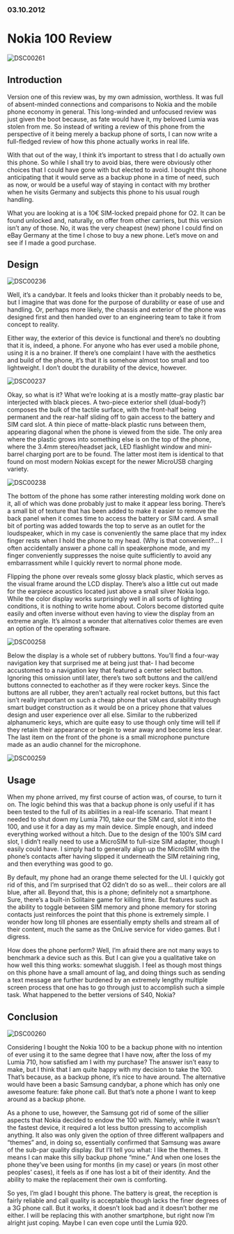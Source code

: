 ### 03.10.2012

# Nokia 100 Review

![DSC00261](media/nokia_100/DSC00261.JPG)

## Introduction

Version one of this review was, by my own admission, worthless. It was full of absent-minded connections and comparisons to Nokia and the mobile phone economy in general. This long-winded and unfocused review was just given the boot because, as fate would have it, my beloved Lumia was stolen from me. So instead of writing a review of this phone from the perspective of it being merely a backup phone of sorts, I can now write a full-fledged review of how this phone actually works in real life.

With that out of the way, I think it’s important to stress that I do actually own this phone. So while I shall try to avoid bias, there were obviously other choices that I could have gone with but elected to avoid. I bought this phone anticipating that it would serve as a backup phone in a time of need, such as now, or would be a useful way of staying in contact with my brother when he visits Germany and subjects this phone to his usual rough handling.

What you are looking at is a 10€ SIM-locked prepaid phone for O2. It can be found unlocked and, naturally, on offer from other carriers, but this version isn’t any of those. No, it was the very cheapest (new) phone I could find on eBay Germany at the time I chose to buy a new phone. Let’s move on and see if I made a good purchase.

## Design

![DSC00236](media/nokia_100/DSC00236.JPG)

Well, it’s a candybar. It feels and looks thicker than it probably needs to be, but I imagine that was done for the purpose of durability or ease of use and handling. Or, perhaps more likely, the chassis and exterior of the phone was designed first and then handed over to an engineering team to take it from concept to reality.

Either way, the exterior of this device is functional and there’s no doubting that it is, indeed, a phone. For anyone who has ever used a mobile phone, using it is a no brainer. If there’s one complaint I have with the aesthetics and build of the phone, it’s that it is somehow almost too small and too lightweight. I don’t doubt the durability of the device, however.

![DSC00237](media/nokia_100/DSC00237.JPG)

Okay, so what is it? What we’re looking at is a mostly matte-gray plastic bar interjected with black pieces. A two-piece exterior shell (dual-body?) composes the bulk of the tactile surface, with the front-half being permanent and the rear-half sliding off to gain access to the battery and SIM card slot. A thin piece of matte-black plastic runs between them, appearing diagonal when the phone is viewed from the side. The only area where the plastic grows into something else is on the top of the phone, where the 3.4mm stereo/headset jack, LED flashlight window and mini-barrel charging port are to be found. The latter most item is identical to that found on most modern Nokias except for the newer MicroUSB charging variety.

![DSC00238](media/nokia_100/DSC00238.JPG)

The bottom of the phone has some rather interesting molding work done on it, all of which was done probably just to make it appear less boring. There’s a small bit of texture that has been added to make it easier to remove the back panel when it comes time to access the battery or SIM card. A small bit of porting was added towards the top to serve as an outlet for the loudspeaker, which in my case is conveniently the same place that my index finger rests when I hold the phone to my head. (Why is that convenient?... I often accidentally answer a phone call in speakerphone mode, and my finger conveniently suppresses the noise quite sufficiently to avoid any embarrassment while I quickly revert to normal phone mode.

Flipping the phone over reveals some glossy black plastic, which serves as the visual frame around the LCD display. There’s also a little cut out made for the earpiece acoustics located just above a small silver Nokia logo. While the color display works surprisingly well in all sorts of lighting conditions, it is nothing to write home about. Colors become distorted quite easily and often inverse without even having to view the display from an extreme angle. It’s almost a wonder that alternatives color themes are even an option of the operating software.

![DSC00258](media/nokia_100/DSC00258.JPG)

Below the display is a whole set of rubbery buttons. You’ll find a four-way navigation key that surprised me at being just that- I had become accustomed to a navigation key that featured a center select button. Ignoring this omission until later, there’s two soft buttons and the call/end buttons connected to eachother as if they were rocker keys. Since the buttons are all rubber, they aren’t actually real rocket buttons, but this fact isn’t really important on such a cheap phone that values durability through smart budget construction as it would be on a pricey phone that values design and user experience over all else. Similar to the rubberized alphanumeric keys, which are quite easy to use though only time will tell if they retain their appearance or begin to wear away and become less clear. The last item on the front of the phone is a small microphone puncture made as an audio channel for the microphone.

![DSC00259](media/nokia_100/DSC00259.JPG)

## Usage

When my phone arrived, my first course of action was, of course, to turn it on. The logic behind this was that a backup phone is only useful if it has been tested to the full of its abilities in a real-life scenario. That meant I needed to shut down my Lumia 710, take our the SIM card, slot it into the 100, and use it for a day as my main device. Simple enough, and indeed everything worked without a hitch. Due to the design of the 100’s SIM card slot, I didn’t really need to use a MicroSIM to full-size SIM adapter, though I easily could have. I simply had to generally align up the MicroSIM with the phone’s contacts after having slipped it underneath the SIM retaining ring, and then everything was good to go.

By default, my phone had an orange theme selected for the UI. I quickly got rid of this, and I’m surprised that O2 didn’t do so as well… their colors are all blue, after all. Beyond that, this is a phone; definitely not a smartphone. Sure, there’s a built-in Solitaire game for killing time. But features such as the ability to toggle between SIM memory and phone memory for storing contacts just reinforces the point that this phone is extremely simple. I wonder how long till phones are essentially empty shells and stream all of their content, much the same as the OnLive service for video games. But I digress.

How does the phone perform? Well, I’m afraid there are not many ways to benchmark a device such as this. But I can give you a qualitative take on how well this thing works: somewhat sluggish. I feel as though most things on this phone have a small amount of lag, and doing things such as sending a text message are further burdened by an extremely lengthy multiple screen process that one has to go through just to accomplish such a simple task. What happened to the better versions of S40, Nokia?

## Conclusion

![DSC00260](media/nokia_100/DSC00260.JPG)

Considering I bought the Nokia 100 to be a backup phone with no intention of ever using it to the same degree that I have now, after the loss of my Lumia 710, how satisfied am I with my purchase? The answer isn’t easy to make, but I think that I am quite happy with my decision to take the 100. That’s because, as a backup phone, it’s nice to have around. The alternative would have been a basic Samsung candybar, a phone which has only one awesome feature: fake phone call. But that’s note a phone I want to keep around as a backup phone.

As a phone to use, however, the Samsung got rid of some of the sillier aspects that Nokia decided to endow the 100 with. Namely, while it wasn’t the fastest device, it required a lot less button pressing to accomplish anything. It also was only given the option of three different wallpapers and “themes” and, in doing so, essentially confirmed that Samsung was aware of the sub-par quality display. But I’ll tell you what: I like the themes. It means I can make this silly backup phone “mine.” And when one loses the phone they’ve been using for months (in my case) or years (in most other peoples’ cases), it feels as if one has lost a bit of their identity. And the ability to make the replacement their own is comforting.

So yes, I’m glad I bought this phone. The battery is great, the reception is fairly reliable and call quality is acceptable though lacks the finer degrees of a 3G phone call. But it works, it doesn’t look bad and it doesn’t bother me either. I will be replacing this with another smartphone, but right now I’m alright just coping. Maybe I can even cope until the Lumia 920.
